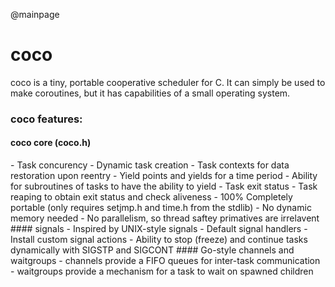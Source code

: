 @mainpage
# coco
coco is a tiny, portable cooperative scheduler for C. It can simply be used to make coroutines, but it has capabilities of a small operating system.

### coco features:
<h4>coco core (coco.h)</h4>
- Task concurency
- Dynamic task creation
- Task contexts for data restoration upon reentry
- Yield points and yields for a time period
- Ability for subroutines of tasks to have the ability to yield
- Task exit status
- Task reaping to obtain exit status and check aliveness
- 100% Completely portable (only requires setjmp.h and time.h from the stdlib)
- No dynamic memory needed
- No parallelism, so thread saftey primatives are irrelavent
#### signals
- Inspired by UNIX-style signals
- Default signal handlers
- Install custom signal actions
- Ability to stop (freeze) and continue tasks dynamically with SIGSTP and SIGCONT
#### Go-style channels and waitgroups
- channels provide a FIFO queues for inter-task communication
- waitgroups provide a mechanism for a task to wait on spawned children
